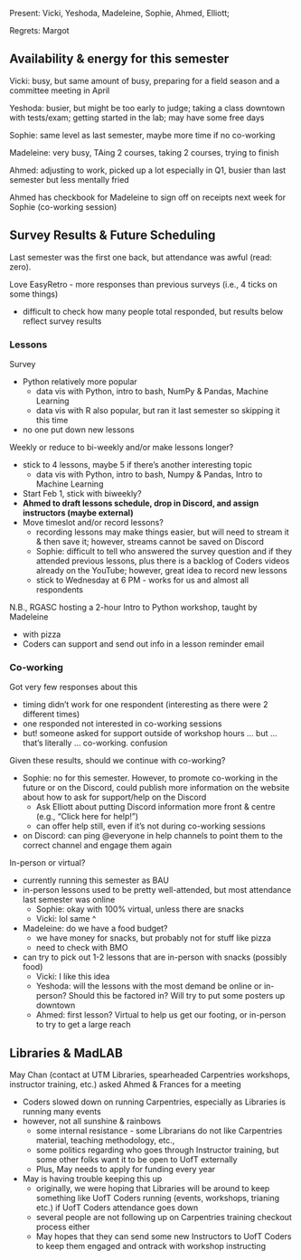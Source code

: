 Present: Vicki, Yeshoda, Madeleine, Sophie, Ahmed, Elliott;

Regrets: Margot


## Availability & energy for this semester

Vicki: busy, but same amount of busy, preparing for a field season and a committee meeting in April

Yeshoda: busier, but might be too early to judge; taking a class downtown with tests/exam; getting started in the lab; may have some free days

Sophie: same level as last semester, maybe more time if no co-working

Madeleine: very busy, TAing 2 courses, taking 2 courses, trying to finish

Ahmed: adjusting to work, picked up a lot especially in Q1, busier than last semester but less mentally fried

Ahmed has checkbook for Madeleine to sign off on receipts next week for Sophie (co-working session)

## Survey Results & Future Scheduling

Last semester was the first one back, but attendance was awful (read: zero). 

Love EasyRetro -  more responses than previous surveys (i.e., 4 ticks on some things)
- difficult to check how many people total responded, but results below reflect survey results

### Lessons

Survey

- Python relatively more popular
    - data vis with Python, intro to bash, NumPy & Pandas, Machine Learning
    - data vis with R also popular, but ran it last semester so skipping it this time
- no one put down new lessons

Weekly or reduce to bi-weekly and/or make lessons longer?

- stick to 4 lessons, maybe 5 if there’s another interesting topic
    - data vis with Python, intro to bash, Numpy & Pandas, Intro to Machine Learning
- Start Feb 1, stick with biweekly?
- **Ahmed to draft lessons schedule, drop in Discord, and assign instructors (maybe external)**
- Move timeslot and/or record lessons?
    - recording lessons may make things easier, but will need to stream it & then save it; however, streams cannot be saved on Discord
    - Sophie: difficult to tell who answered the survey question and if they attended previous lessons, plus there is a backlog of Coders videos already on the YouTube; however, great idea to record new lessons
    - stick to Wednesday at 6 PM - works for us and almost all respondents

N.B., RGASC hosting a 2-hour Intro to Python workshop, taught by Madeleine

- with pizza
- Coders can support and send out info in a lesson reminder email

### Co-working

Got very few responses about this

- timing didn’t work for one respondent (interesting as there were 2 different times)
- one responded not interested in co-working sessions
- but! someone asked for support outside of workshop hours … but … that’s literally … co-working. confusion

Given these results, should we continue with co-working?

- Sophie: no for this semester. However, to promote co-working in the future or on the Discord, could publish more information on the website about how to ask for support/help on the Discord
    - Ask Elliott about putting Discord information more front & centre (e.g., “Click here for help!”)
    - can offer help still, even if it’s not during co-working sessions
- on Discord: can ping @everyone in help channels to point them to the correct channel and engage them again

In-person or virtual?

- currently running this semester as BAU
- in-person lessons used to be pretty well-attended, but most attendance last semester was online
    - Sophie: okay with 100% virtual, unless there are snacks
    - Vicki: lol same ^
- Madeleine: do we have a food budget?
    - we have money for snacks, but probably not for stuff like pizza
    - need to check with BMO
- can try to pick out 1-2 lessons that are in-person with snacks (possibly food)
    - Vicki: I like this idea
    - Yeshoda: will the lessons with the most demand be online or in-person? Should this be factored in? Will try to put some posters up downtown
    - Ahmed: first lesson? Virtual to help us get our footing, or in-person to try to get a large reach

## Libraries & MadLAB

May Chan (contact at UTM Libraries, spearheaded Carpentries workshops, instructor training, etc.) asked Ahmed & Frances for a meeting

- Coders slowed down on running Carpentries, especially as Libraries is running many events
- however, not all sunshine & rainbows
    - some internal resistance - some Librarians do not like Carpentries material, teaching methodology, etc.,
    - some politics regarding who goes through Instructor training, but some other folks want it to be open to UofT externally
    - Plus, May needs to apply for funding every year
- May is having trouble keeping this up
    - originally, we were hoping that Libraries will be around to keep something like UofT Coders running (events, workshops, trianing etc.) if UofT Coders attendance goes down
    - several people are not following up on Carpentries training checkout process either
    - May hopes that they can send some new Instructors to UofT Coders to keep them engaged and ontrack with workshop instructing
